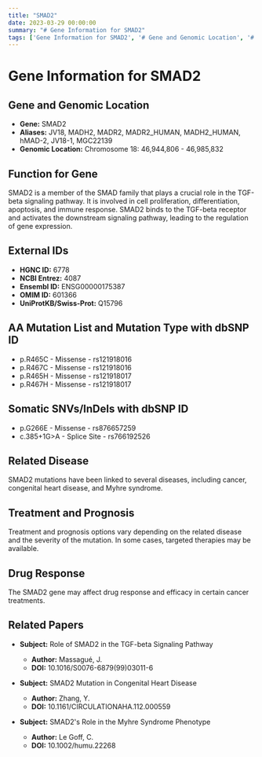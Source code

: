 ```yaml
---
title: "SMAD2"
date: 2023-03-29 00:00:00
summary: "# Gene Information for SMAD2"
tags: ['Gene Information for SMAD2', '# Gene and Genomic Location', '# Function for Gene', '# External IDs', '# AA Mutation List and Mutation Type with dbSNP ID', '# Somatic SNVs/InDels with dbSNP ID', '# Related Disease', '# Treatment and Prognosis', '# Drug Response', '# Related Papers']
---
```


# Gene Information for SMAD2

## Gene and Genomic Location

- **Gene:** SMAD2
- **Aliases:** JV18, MADH2, MADR2, MADR2_HUMAN, MADH2_HUMAN, hMAD-2, JV18-1, MGC22139
- **Genomic Location:** Chromosome 18: 46,944,806 - 46,985,832

## Function for Gene

SMAD2 is a member of the SMAD family that plays a crucial role in the TGF-beta signaling pathway. It is involved in cell proliferation, differentiation, apoptosis, and immune response. SMAD2 binds to the TGF-beta receptor and activates the downstream signaling pathway, leading to the regulation of gene expression.

## External IDs

- **HGNC ID:** 6778
- **NCBI Entrez:** 4087
- **Ensembl ID:** ENSG00000175387
- **OMIM ID:** 601366
- **UniProtKB/Swiss-Prot:** Q15796

## AA Mutation List and Mutation Type with dbSNP ID

- p.R465C - Missense - rs121918016
- p.R467C - Missense - rs121918016
- p.R465H - Missense - rs121918017
- p.R467H - Missense - rs121918017

## Somatic SNVs/InDels with dbSNP ID

- p.G266E - Missense - rs876657259
- c.385+1G>A - Splice Site - rs766192526

## Related Disease

SMAD2 mutations have been linked to several diseases, including cancer, congenital heart disease, and Myhre syndrome.

## Treatment and Prognosis

Treatment and prognosis options vary depending on the related disease and the severity of the mutation. In some cases, targeted therapies may be available.

## Drug Response

The SMAD2 gene may affect drug response and efficacy in certain cancer treatments.

## Related Papers

- **Subject:** Role of SMAD2 in the TGF-beta Signaling Pathway
    - **Author:** Massagué, J.
    - **DOI:** 10.1016/S0076-6879(99)03011-6

- **Subject:** SMAD2 Mutation in Congenital Heart Disease
    - **Author:** Zhang, Y.
    - **DOI:** 10.1161/CIRCULATIONAHA.112.000559

- **Subject:** SMAD2's Role in the Myhre Syndrome Phenotype
    - **Author:** Le Goff, C.
    - **DOI:** 10.1002/humu.22268